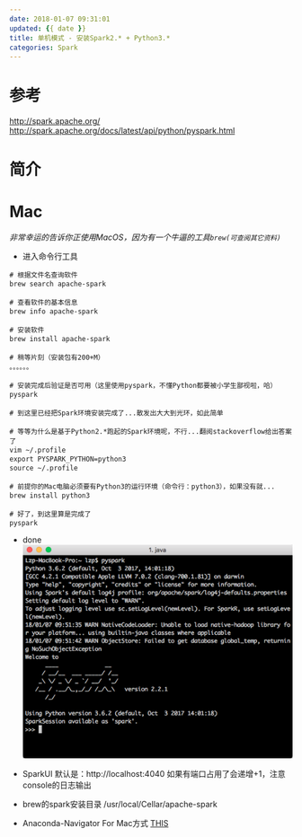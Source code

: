 ```yaml
---
date: 2018-01-07 09:31:01
updated: {{ date }}
title: 单机模式 - 安装Spark2.* + Python3.*
categories: Spark
---
```


# 参考
http://spark.apache.org/
http://spark.apache.org/docs/latest/api/python/pyspark.html

# 简介

# Mac
*非常幸运的告诉你正使用MacOS，因为有一个牛逼的工具`brew(可查阅其它资料)`*

- 进入命令行工具
```
# 根据文件名查询软件
brew search apache-spark

# 查看软件的基本信息
brew info apache-spark

# 安装软件
brew install apache-spark

# 稍等片刻（安装包有200+M）
。。。。。。

# 安装完成后验证是否可用（这里使用pyspark，不懂Python都要被小学生鄙视啦，哈）
pyspark

# 到这里已经把Spark环境安装完成了...散发出大大到光环，如此简单

# 等等为什么是基于Python2.*跑起的Spark环境呢，不行...翻阅stackoverflow给出答案了
vim ~/.profile
export PYSPARK_PYTHON=python3
source ~/.profile

# 前提你的Mac电脑必须要有Python3的运行环境（命令行：python3），如果没有就...
brew install python3

# 好了，到这里算是完成了
pyspark
```

- done
![done](/uploads/posts/WX20180107-095252.png)

- SparkUI
默认是：http://localhost:4040
如果有端口占用了会递增+1，注意console的日志输出

- brew的spark安装目录
/usr/local/Cellar/apache-spark

- Anaconda-Navigator For Mac方式
[THIS](/2018/01/10/anaconda-navigator-for-mac/) 
